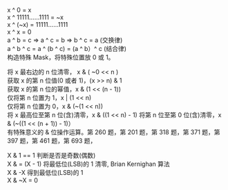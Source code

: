 x ^ 0 = x  
x ^ 11111……1111 = ~x  
x ^ (~x) = 11111……1111  
x ^ x = 0  
a ^ b = c  => a ^ c = b  => b ^ c = a (交换律)  
a ^ b ^ c = a ^ (b ^ c) = (a ^ b）^ c (结合律)  
构造特殊 Mask，将特殊位置放 0 或 1。  

将 x 最右边的 n 位清零， x & ( ~0 << n )  
获取 x 的第 n 位值(0 或者 1)，(x >> n) & 1  
获取 x 的第 n 位的幂值，x & (1 << (n - 1))  
仅将第 n 位置为 1，x | (1 << n)  
仅将第 n 位置为 0，x & (~(1 << n))  
将 x 最高位至第 n 位(含)清零，x & ((1 << n) - 1)
将第 n 位至第 0 位(含)清零，x & (~((1 << (n + 1)) - 1)）    
有特殊意义的 & 位操作运算。第 260 题，第 201 题，第 318 题，第 371 题，第 397 题，第 461 题，第 693 题，  

X & 1 == 1 判断是否是奇数(偶数)  
X & = (X - 1) 将最低位(LSB)的 1 清零, Brian Kernighan 算法  
X & -X 得到最低位(LSB)的 1  
X & ~X = 0  
